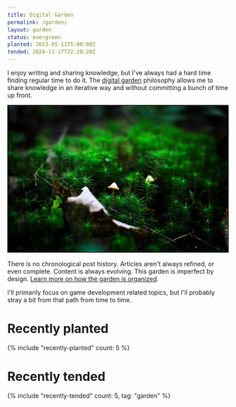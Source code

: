 ```yaml
---
title: Digital Garden
permalink: /garden/
layout: garden
status: evergreen
planted: 2023-05-11T5:00:00Z
tended: 2024-11-17T22:20:20Z
---
```


I enjoy writing and sharing knowledge, but I've always had a hard time finding regular time to do it. The [digital garden](https://maggieappleton.com/garden-history) philosophy allows me to share knowledge in an iterative way and without committing a bunch of time up front.

![](garden-shrooms.webp)

There is no chronological post history. Articles aren't always refined, or even complete. Content is always evolving. This garden is imperfect by design. [Learn more on how the garden is organized](organizing-the-garden).

I'll primarily focus on game development related topics, but I'll probably stray a bit from that path from time to time.

<!-- TODO: Trails section -->

# Recently planted
{% include "recently-planted" count: 5 %}

# Recently tended
{% include "recently-tended" count: 5, tag: "garden" %}

<!-- TODO: a list of evergreen articles once I have a nice backlog -->
